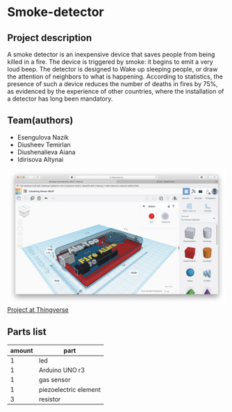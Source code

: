 # Smoke-detector
## Project description
A smoke detector is an inexpensive device that saves people from being killed in a fire.
The device is triggered by smoke: it begins to emit a very loud beep. The detector is designed to Wake up sleeping people, or draw the attention of neighbors to what is happening. According to statistics, the presence of such a device reduces the number of deaths in fires by 75%, as evidenced by the experience of other countries, where the installation of a detector has long been mandatory.

## Team(authors)
* Esengulova Nazik
* Diusheev Temirlan
* Diushenalieva Aiana
* Idirisova Altynai

![Image](Images/main_image.png)
[Project at Thingverse](https://www.thingiverse.com/thing:4365247)



## Parts list

|amount|part|
|------|----|
|1     | led|
|1     | Arduino UNO r3|
|1     |gas sensor |
|1     | piezoelectric element|
|3     | resistor|


